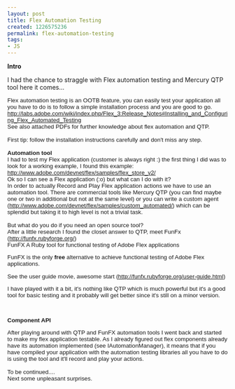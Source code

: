 ```yaml
---
layout: post
title: Flex Automation Testing
created: 1226575236
permalink: flex-automation-testing
tags:
- JS
---
```

<p><span style="font-weight: bold;">Intro</span></p><p>I had the chance to straggle with Flex automation testing and Mercury <span class="unmark">QTP</span> tool here it comes...</p><div style="font-family: verdana,helvetica,sans-serif; font-size: 10pt;"><div style="font-family: verdana,helvetica,sans-serif; font-size: 10pt;"><div style="font-family: verdana,helvetica,sans-serif; font-size: 10pt;">Flex automation testing is an <span class="unmark">OOTB</span> feature, you can easily test your application all you have to do is to follow a simple installation process and you are good to go.<br /><a rel="nofollow" target="_blank" href="http://labs.adobe.com/wiki/index.php/Flex_3:Release_Notes#Installing_and_Configuring_Flex_Automated_Testing">http://labs.adobe.com/wiki/index.php/Flex_3:Release_Notes#Installing_and_Configuring_Flex_Automated_Testing</a> <br />See also attached <span class="unmark">PDFs</span> for further knowledge about flex automation and <span class="unmark">QTP</span>.<br /><br />First tip: follow the installation instructions carefully and don't miss any step.<br /><br /><span style="font-weight: bold;">Automation tool</span><br />I had to test my Flex application (customer is always right :) the first thing I did was to look for a working example, I found this example: <a rel="nofollow" target="_blank" href="http://www.adobe.com/devnet/flex/samples/flex_store_v2/">http://www.adobe.com/devnet/flex/samples/flex_store_v2/</a><br /><span class="unmark">Ok</span> so I can see a Flex application (:o) but what can I do with it? <br />In order to actually Record and Play Flex application actions we have to use an automation tool. There are commercial tools like Mercury <span class="unmark">QTP</span> (you can find maybe one or two in additional but not at the same level) or you can write a custom agent (<a rel="nofollow" target="_blank" href="http://www.adobe.com/devnet/flex/samples/custom_automated/">http://www.adobe.com/devnet/flex/samples/custom_automated/</a>) which can be splendid but taking it to high level is not a trivial task.<br /><br />But what do you do if you need an open source tool? <br />After a little research I found the closet answer to <span class="unmark">QTP</span>, meet <span class="unmark">FunFx</span> (<a rel="nofollow" target="_blank" href="http://funfx.rubyforge.org/">http://funfx.rubyforge.org/</a>)<br /><span class="unmark">FunFX</span> <font style="font-size: 10pt;">A Ruby tool for functional testing of Adobe Flex applications</font> 		 		<br /> 		 		<p><span class="unmark">FunFX</span> is the only <font style="font-weight: bold;">free</font><span style="font-weight: bold;"> </span>alternative to achieve functional testing of Adobe Flex applications.</p><p>See the user guide movie, awesome start (<a rel="nofollow" target="_blank" href="http://funfx.rubyforge.org/user-guide.html">http://funfx.rubyforge.org/user-guide.html</a>)</p><p>I have played with it a bit, it's nothing like <span class="unmark">QTP</span> which is much powerful but it's a good tool for basic testing and it probably will get better since it's still on a minor version.</p><p>&nbsp;</p><p><span style="font-weight: bold;">Component <span class="unmark">API</span></span></p>After playing around with <span class="unmark">QTP</span> and <span class="unmark">FunFX</span> automation tools I went back and started to make my flex application testable. As I already figured out flex components already have its automation implemented (see <span class="unmark">IAutomationManager</span>), it means that if you have compiled your application with the automation testing libraries all you have to do is using the tool and it'll record and play your actions.<br /><br />To be continued....<br />Next some unpleasant surprises.<br />&nbsp;</div></div></div><p>&nbsp;</p>
